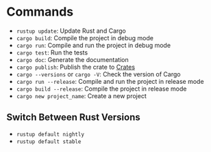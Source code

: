 # Commands

- `rustup update`: Update Rust and Cargo
- `cargo build`: Compile the project in debug mode
- `cargo run`: Compile and run the project in debug mode
- `cargo test`: Run the tests 
- `cargo doc`: Generate the documentation
- `cargo publish`: Publish the crate to [Crates](https://crates.io)
- `cargo --versions` or `cargo -V`: Check the version of Cargo
- `cargo run --release`: Compile and run the project in release mode 
- `cargo build --release`: Compile the project in release mode 
- `cargo new project_name`: Create a new project

## Switch Between Rust Versions

- `rustup default nightly`
- `rustup default stable`

